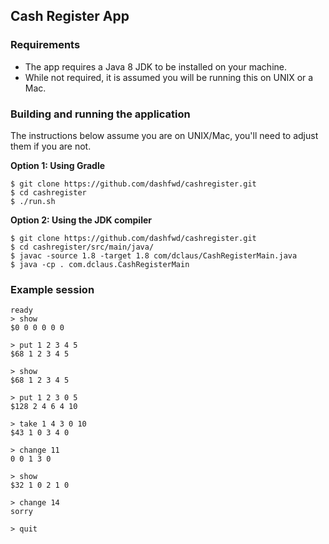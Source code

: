 ## Cash Register App

### Requirements
- The app requires a Java 8 JDK to be installed on your machine.
- While not required, it is assumed you will be running this on UNIX or a Mac.


### Building and running the application
The instructions below assume you are on UNIX/Mac, you'll need to adjust them if you are not. 

**Option 1: Using Gradle**

```
$ git clone https://github.com/dashfwd/cashregister.git
$ cd cashregister
$ ./run.sh
```


**Option 2: Using the JDK compiler**

```
$ git clone https://github.com/dashfwd/cashregister.git
$ cd cashregister/src/main/java/
$ javac -source 1.8 -target 1.8 com/dclaus/CashRegisterMain.java
$ java -cp . com.dclaus.CashRegisterMain
```

### Example session
```
ready
> show
$0 0 0 0 0 0

> put 1 2 3 4 5
$68 1 2 3 4 5

> show
$68 1 2 3 4 5

> put 1 2 3 0 5
$128 2 4 6 4 10

> take 1 4 3 0 10
$43 1 0 3 4 0

> change 11
0 0 1 3 0

> show
$32 1 0 2 1 0

> change 14
sorry

> quit

```
